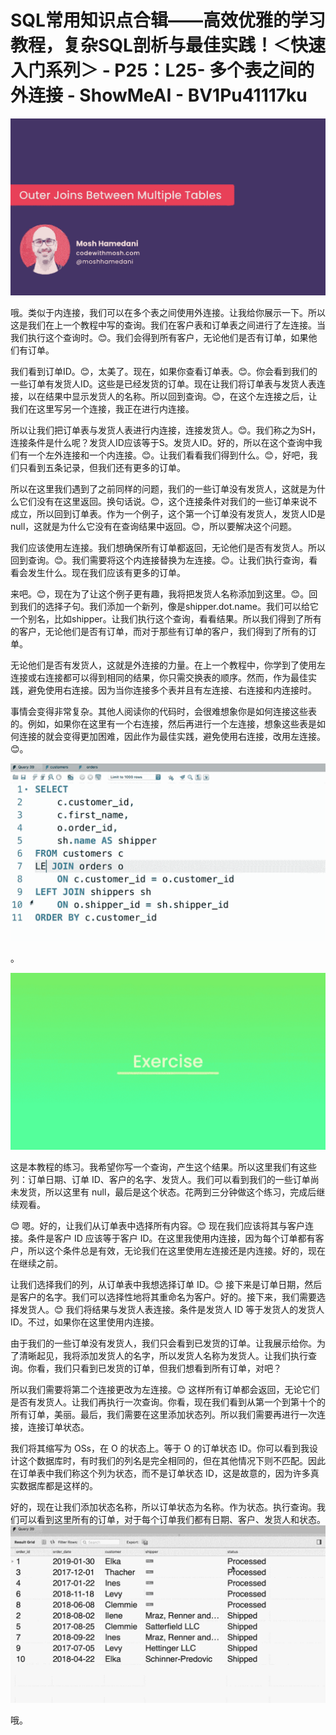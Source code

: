 # SQL常用知识点合辑——高效优雅的学习教程，复杂SQL剖析与最佳实践！＜快速入门系列＞ - P25：L25- 多个表之间的外连接 - ShowMeAI - BV1Pu41117ku

![](img/f6bd3bb20257fc5641e595994cdeaef6_0.png)

哦。类似于内连接，我们可以在多个表之间使用外连接。让我给你展示一下。所以这是我们在上一个教程中写的查询。我们在客户表和订单表之间进行了左连接。当我们执行这个查询时。😊。我们会得到所有客户，无论他们是否有订单，如果他们有订单。

我们看到订单ID。😊，太美了。现在，如果你查看订单表。😊。你会看到我们的一些订单有发货人ID。这些是已经发货的订单。现在让我们将订单表与发货人表连接，以在结果中显示发货人的名称。所以回到查询。😊，在这个左连接之后，让我们在这里写另一个连接，我正在进行内连接。

所以让我们把订单表与发货人表进行内连接，连接发货人。😊。我们称之为SH，连接条件是什么呢？发货人ID应该等于S。发货人ID。好的，所以在这个查询中我们有一个左外连接和一个内连接。😊。让我们看看我们得到什么。😊，好吧，我们只看到五条记录，但我们还有更多的订单。

所以在这里我们遇到了之前同样的问题，我们的一些订单没有发货人，这就是为什么它们没有在这里返回。换句话说。😊，这个连接条件对我们的一些订单来说不成立，所以回到订单表。作为一个例子，这个第一个订单没有发货人，发货人ID是null，这就是为什么它没有在查询结果中返回。😊，所以要解决这个问题。

我们应该使用左连接。我们想确保所有订单都返回，无论他们是否有发货人。所以回到查询。😊。我们需要将这个内连接替换为左连接。😊。让我们执行查询，看看会发生什么。现在我们应该有更多的订单。

来吧。😊，现在为了让这个例子更有趣，我将把发货人名称添加到这里。😊。回到我们的选择子句。我们添加一个新列，像是shipper.dot.name。我们可以给它一个别名，比如shipper。让我们执行这个查询，看看结果。所以我们得到了所有的客户，无论他们是否有订单，而对于那些有订单的客户，我们得到了所有的订单。

无论他们是否有发货人，这就是外连接的力量。在上一个教程中，你学到了使用左连接或右连接都可以得到相同的结果，你只需交换表的顺序。然而，作为最佳实践，避免使用右连接。因为当你连接多个表并且有左连接、右连接和内连接时。

事情会变得非常复杂。其他人阅读你的代码时，会很难想象你是如何连接这些表的。例如，如果你在这里有一个右连接，然后再进行一个左连接，想象这些表是如何连接的就会变得更加困难，因此作为最佳实践，避免使用右连接，改用左连接。😊。

![](img/f6bd3bb20257fc5641e595994cdeaef6_2.png)

。

![](img/f6bd3bb20257fc5641e595994cdeaef6_4.png)

这是本教程的练习。我希望你写一个查询，产生这个结果。所以这里我们有这些列：订单日期、订单 ID、客户的名字、发货人。我们可以看到我们的一些订单尚未发货，所以这里有 null，最后是这个状态。花两到三分钟做这个练习，完成后继续观看。

😊 嗯。好的，让我们从订单表中选择所有内容。😊 现在我们应该将其与客户连接。条件是客户 ID 应该等于客户 ID。在这里我使用内连接，因为每个订单都有客户，所以这个条件总是有效，无论我们在这里使用左连接还是内连接。好的，现在在继续之前。

让我们选择我们的列，从订单表中我想选择订单 ID。😊 接下来是订单日期，然后是客户的名字。我们可以选择性地将其重命名为客户。好的。接下来，我们需要选择发货人。😊 我们将结果与发货人表连接。条件是发货人 ID 等于发货人的发货人 ID。不过，如果你在这里使用内连接。

由于我们的一些订单没有发货人，我们只会看到已发货的订单。让我展示给你。为了清晰起见，我将添加发货人的名字，所以发货人名称为发货人。让我们执行查询。你看，我们只看到已发货的订单，但我们想看到所有订单，对吧？

所以我们需要将第二个连接更改为左连接。😊 这样所有订单都会返回，无论它们是否有发货人。让我们再执行一次查询。你看，现在我们看到从第一个到第十个的所有订单，美丽。最后，我们需要在这里添加状态列。所以我们需要再进行一次连接，连接订单状态。

我们将其缩写为 OSs，在 O 的状态上。等于 O 的订单状态 ID。你可以看到我设计这个数据库时，有时我们的列名是完全相同的，但在其他情况下则不匹配。因此在订单表中我们称这个列为状态，而不是订单状态 ID，这是故意的，因为许多真实数据库都是这样的。

好的，现在让我们添加状态名称，所以订单状态为名称。作为状态。执行查询。我们可以看到这里所有的订单，对于每个订单我们都有日期、客户、发货人和状态。![](img/f6bd3bb20257fc5641e595994cdeaef6_6.png)

哦。
